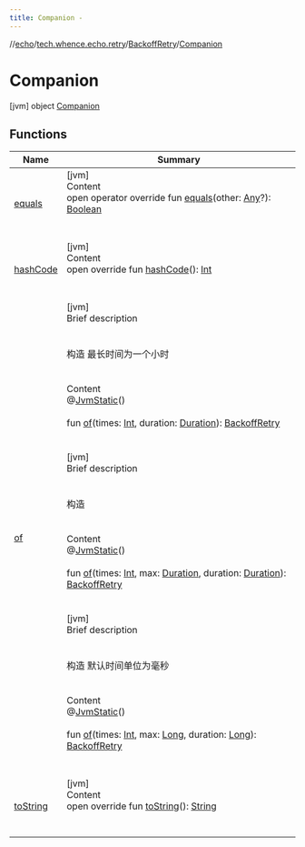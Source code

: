 ```yaml
---
title: Companion -
---
```

//[echo](../../../index.md)/[tech.whence.echo.retry](../../index.md)/[BackoffRetry](../index.md)/[Companion](index.md)



# Companion  
 [jvm] object [Companion](index.md)   


## Functions  
  
|  Name|  Summary| 
|---|---|
| [equals](../../../tech.whence.echo.webclient.response.exception/-response-unrecognized-exception/index.md#kotlin/Any/equals/#kotlin.Any?/PointingToDeclaration/)| [jvm]  <br>Content  <br>open operator override fun [equals](../../../tech.whence.echo.webclient.response.exception/-response-unrecognized-exception/index.md#kotlin/Any/equals/#kotlin.Any?/PointingToDeclaration/)(other: [Any](https://kotlinlang.org/api/latest/jvm/stdlib/kotlin/-any/index.html)?): [Boolean](https://kotlinlang.org/api/latest/jvm/stdlib/kotlin/-boolean/index.html)  <br><br><br>
| [hashCode](../../../tech.whence.echo.webclient.response.exception/-response-unrecognized-exception/index.md#kotlin/Any/hashCode/#/PointingToDeclaration/)| [jvm]  <br>Content  <br>open override fun [hashCode](../../../tech.whence.echo.webclient.response.exception/-response-unrecognized-exception/index.md#kotlin/Any/hashCode/#/PointingToDeclaration/)(): [Int](https://kotlinlang.org/api/latest/jvm/stdlib/kotlin/-int/index.html)  <br><br><br>
| [of](of.md)| [jvm]  <br>Brief description  <br><br><br>构造 最长时间为一个小时<br><br>  <br>Content  <br>@[JvmStatic](https://kotlinlang.org/api/latest/jvm/stdlib/kotlin.jvm/-jvm-static/index.html)()  <br>  <br>fun [of](of.md)(times: [Int](https://kotlinlang.org/api/latest/jvm/stdlib/kotlin/-int/index.html), duration: [Duration](https://docs.oracle.com/javase/8/docs/api/java/time/Duration.html)): [BackoffRetry](../index.md)  <br><br><br>[jvm]  <br>Brief description  <br><br><br>构造<br><br>  <br>Content  <br>@[JvmStatic](https://kotlinlang.org/api/latest/jvm/stdlib/kotlin.jvm/-jvm-static/index.html)()  <br>  <br>fun [of](of.md)(times: [Int](https://kotlinlang.org/api/latest/jvm/stdlib/kotlin/-int/index.html), max: [Duration](https://docs.oracle.com/javase/8/docs/api/java/time/Duration.html), duration: [Duration](https://docs.oracle.com/javase/8/docs/api/java/time/Duration.html)): [BackoffRetry](../index.md)  <br><br><br>[jvm]  <br>Brief description  <br><br><br>构造 默认时间单位为毫秒<br><br>  <br>Content  <br>@[JvmStatic](https://kotlinlang.org/api/latest/jvm/stdlib/kotlin.jvm/-jvm-static/index.html)()  <br>  <br>fun [of](of.md)(times: [Int](https://kotlinlang.org/api/latest/jvm/stdlib/kotlin/-int/index.html), max: [Long](https://kotlinlang.org/api/latest/jvm/stdlib/kotlin/-long/index.html), duration: [Long](https://kotlinlang.org/api/latest/jvm/stdlib/kotlin/-long/index.html)): [BackoffRetry](../index.md)  <br><br><br>
| [toString](../../../tech.whence.echo.webclient.response.exception/-response-unrecognized-exception/index.md#kotlin/Any/toString/#/PointingToDeclaration/)| [jvm]  <br>Content  <br>open override fun [toString](../../../tech.whence.echo.webclient.response.exception/-response-unrecognized-exception/index.md#kotlin/Any/toString/#/PointingToDeclaration/)(): [String](https://kotlinlang.org/api/latest/jvm/stdlib/kotlin/-string/index.html)  <br><br><br>

